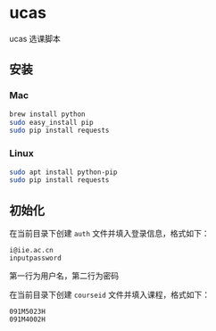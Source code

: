 # ucas

ucas 选课脚本

## 安装

### Mac

```bash
brew install python
sudo easy_install pip
sudo pip install requests
```

### Linux

```bash
sudo apt install python-pip
sudo pip install requests
```

## 初始化

在当前目录下创建 `auth` 文件并填入登录信息，格式如下：

```
i@iie.ac.cn
inputpassword
```

第一行为用户名，第二行为密码

在当前目录下创建 `courseid` 文件并填入课程，格式如下：

```
091M5023H
091M4002H
```
